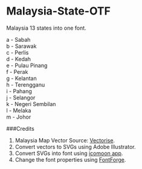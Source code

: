 Malaysia-State-OTF
==================

Malaysia 13 states into one font.

a - Sabah  
b - Sarawak  
c - Perlis  
d - Kedah  
e - Pulau Pinang  
f - Perak  
g - Kelantan  
h - Terengganu  
i - Pahang  
j - Selangor  
k - Negeri Sembilan  
l - Melaka  
m - Johor

###Credits

1. Malaysia Map Vector Source: [Vectorise](http://vectorise.net/logo/2010/09/29/malaysia-maps/#.UT1ESKFevEM).
2. Convert vectors to SVGs using Adobe Illustrator.  
3. Convert SVGs into font using [icomoon app](http://icomoon.io/app/).
4. Change the font properties using [FontForge](http://fontforge.org/).
